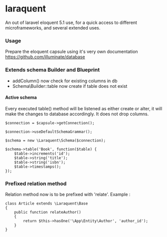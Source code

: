 # laraquent
An out of laravel eloquent 5.1 use, for a quick access to different microframeworks, and several extended uses.

### Usage
Prepare the eloquent capsule using it's very own documentation
https://github.com/illuminate/database

### Extends schema Builder and Blueprint
- addColumn() now check for existing columns in db
- Schema\Builder::table now create if table does not exist

#### Active schema
Every executed table() method will be listened as either create or alter, it will make the changes to database accordingly. It does not drop columns.
```
$connection = $capsule->getConnection();

$connection->useDefaultSchemaGrammar();

$schema = new \Laraquent\Schema($connection);

$schema->table('Book', function($table) {
    $table->increments('id');
    $table->string('title');
    $table->string('isbn');
    $table->timestamps();
});
```

### Prefixed relation method
Relation method now is to be prefixed with 'relate'. Example :
```
class Article extends \Laraquent\Base
{
    public function relateAuthor()
    {
        return $this->hasOne('\App\Entity\Author', 'author_id');
    }
}
```
